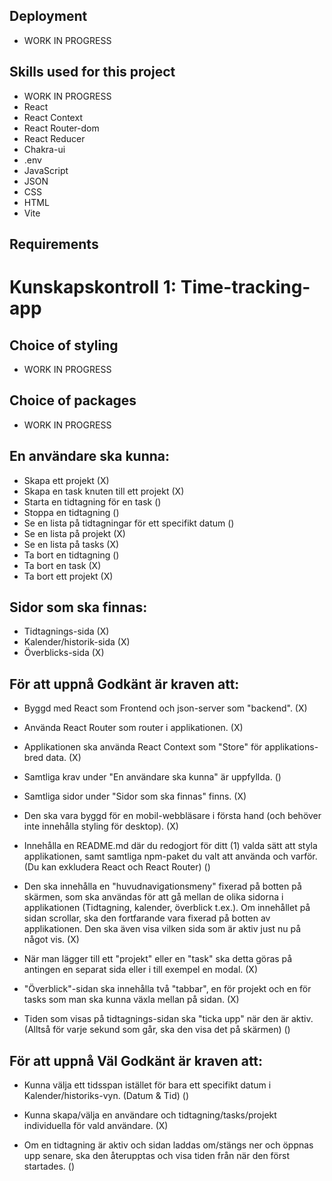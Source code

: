 ## Deployment
* WORK IN PROGRESS

## Skills used for this project
* WORK IN PROGRESS
* React
* React Context 
* React Router-dom
* React Reducer 
* Chakra-ui
* .env
* JavaScript
* JSON 
* CSS
* HTML 
* Vite

## Requirements

# Kunskapskontroll 1: Time-tracking-app

## Choice of styling
- WORK IN PROGRESS

## Choice of packages
- WORK IN PROGRESS

## En användare ska kunna:
- Skapa ett projekt (X)
- Skapa en task knuten till ett projekt (X)
- Starta en tidtagning för en task ()
- Stoppa en tidtagning ()
- Se en lista på tidtagningar för ett specifikt datum ()
- Se en lista på projekt (X)
- Se en lista på tasks (X)
- Ta bort en tidtagning ()
- Ta bort en task (X)
- Ta bort ett projekt (X)

## Sidor som ska finnas:
- Tidtagnings-sida (X)
- Kalender/historik-sida (X)
- Överblicks-sida (X)

## För att uppnå Godkänt är kraven att:
- Byggd med React som Frontend och json-server som "backend". (X)

- Använda React Router som router i applikationen. (X)

- Applikationen ska använda React Context som "Store" för applikations-bred data. (X)

- Samtliga krav under "En användare ska kunna" är uppfyllda. ()

- Samtliga sidor under "Sidor som ska finnas" finns. (X)

- Den ska vara byggd för en mobil-webbläsare i första hand (och behöver inte innehålla styling för desktop). (X)

- Innehålla en README.md där du redogjort för ditt (1) valda sätt att styla applikationen, samt samtliga npm-paket du valt att använda och varför. (Du kan exkludera React och React Router) ()

- Den ska innehålla en "huvudnavigationsmeny" fixerad på botten på skärmen, som ska användas för att gå mellan de olika sidorna i applikationen (Tidtagning, kalender, överblick t.ex.). Om innehållet på sidan scrollar, ska den fortfarande vara fixerad på botten av applikationen. Den ska även visa vilken sida som är aktiv just nu på något vis. (X)

- När man lägger till ett "projekt" eller en "task" ska detta göras på antingen en separat sida eller i till exempel en modal. (X)

- "Överblick"-sidan ska innehålla två "tabbar", en för projekt och en för tasks som man ska kunna växla mellan på sidan. (X)

- Tiden som visas på tidtagnings-sidan ska "ticka upp" när den är aktiv.
  (Alltså för varje sekund som går, ska den visa det på skärmen) ()


## För att uppnå Väl Godkänt är kraven att:
- Kunna välja ett tidsspan istället för bara ett specifikt datum i Kalender/historiks-vyn. (Datum & Tid) ()

- Kunna skapa/välja en användare och tidtagning/tasks/projekt individuella för vald användare. (X)

- Om en tidtagning är aktiv och sidan laddas om/stängs ner och öppnas upp senare, ska den återupptas och visa tiden från när den först startades. ()
